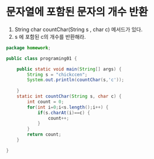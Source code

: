# 문자열에 포함된 문자의 개수 반환
1. String char countChar(String s , char c) 메서드가 있다.
2. s 에 포함된 c의 개수를 반환해라.
```java
package homework;

public class programing01 {

	public static void main(String[] args) {
		String s = "chickccen";
		System.out.println(countChar(s,'c'));
		
	}
	static int countChar(String s, char c) {
		int count = 0;
		for(int i=0;i<s.length();i++) {
			if(s.charAt(i)==c) {
				count++;
			}
		}
		return count;
	}

}
```